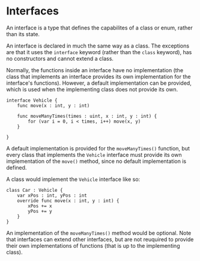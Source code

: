 # Interfaces
An interface is a type that defines the capabilites of a class or enum, rather than its state.

An interface is declared in much the same way as a class. The exceptions are that it uses the `interface` keyword (rather than the `class` keyword), has no constructors and cannot extend a class.

Normally, the functions inside an interface have no implementation (the class that implements an interface provides its own implementation for the interface's functions). However, a default implementation can be provided, which is used when the implementing class does not provide its own.

```
interface Vehicle {
	func move(x : int, y : int)
	
	func moveManyTimes(times : uint, x : int, y : int) {
		for (var i = 0, i < times, i++) move(x, y)
	}
	
}
```

A default implementation is provided for the `moveManyTimes()` function, but every class that implements the `Vehicle` interface must provide its own implementation of the `move()` method, since no default implementation is defined.

A class would implement the `Vehicle` interface like so:

```
class Car : Vehicle {
	var xPos : int, yPos : int
	override func move(x : int, y : int) {
		xPos += x
		yPos += y
	}
}
```

An implementation of the `moveManyTimes()` method would be optional. Note that interfaces can extend other interfaces, but are not reuquired to provide their own implementations of functions (that is up to the implementing class).